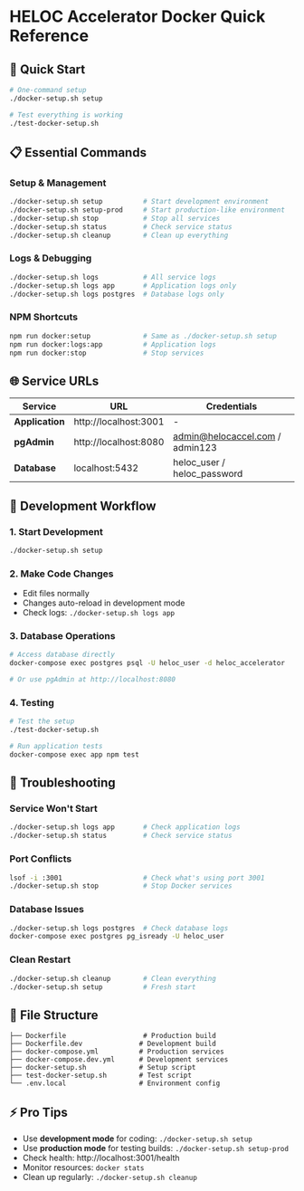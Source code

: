 # HELOC Accelerator Docker Quick Reference

## 🚀 Quick Start

```bash
# One-command setup
./docker-setup.sh setup

# Test everything is working
./test-docker-setup.sh
```

## 📋 Essential Commands

### Setup & Management
```bash
./docker-setup.sh setup          # Start development environment
./docker-setup.sh setup-prod     # Start production-like environment
./docker-setup.sh stop           # Stop all services
./docker-setup.sh status         # Check service status
./docker-setup.sh cleanup        # Clean up everything
```

### Logs & Debugging
```bash
./docker-setup.sh logs           # All service logs
./docker-setup.sh logs app       # Application logs only
./docker-setup.sh logs postgres  # Database logs only
```

### NPM Shortcuts
```bash
npm run docker:setup             # Same as ./docker-setup.sh setup
npm run docker:logs:app          # Application logs
npm run docker:stop              # Stop services
```

## 🌐 Service URLs

| Service | URL | Credentials |
|---------|-----|-------------|
| **Application** | http://localhost:3001 | - |
| **pgAdmin** | http://localhost:8080 | admin@helocaccel.com / admin123 |
| **Database** | localhost:5432 | heloc_user / heloc_password |

## 🔧 Development Workflow

### 1. Start Development
```bash
./docker-setup.sh setup
```

### 2. Make Code Changes
- Edit files normally
- Changes auto-reload in development mode
- Check logs: `./docker-setup.sh logs app`

### 3. Database Operations
```bash
# Access database directly
docker-compose exec postgres psql -U heloc_user -d heloc_accelerator

# Or use pgAdmin at http://localhost:8080
```

### 4. Testing
```bash
# Test the setup
./test-docker-setup.sh

# Run application tests
docker-compose exec app npm test
```

## 🐛 Troubleshooting

### Service Won't Start
```bash
./docker-setup.sh logs app       # Check application logs
./docker-setup.sh status         # Check service status
```

### Port Conflicts
```bash
lsof -i :3001                    # Check what's using port 3001
./docker-setup.sh stop           # Stop Docker services
```

### Database Issues
```bash
./docker-setup.sh logs postgres  # Check database logs
docker-compose exec postgres pg_isready -U heloc_user
```

### Clean Restart
```bash
./docker-setup.sh cleanup        # Clean everything
./docker-setup.sh setup          # Fresh start
```

## 📁 File Structure

```
├── Dockerfile                   # Production build
├── Dockerfile.dev              # Development build  
├── docker-compose.yml          # Production services
├── docker-compose.dev.yml      # Development services
├── docker-setup.sh             # Setup script
├── test-docker-setup.sh        # Test script
└── .env.local                  # Environment config
```

## ⚡ Pro Tips

- Use **development mode** for coding: `./docker-setup.sh setup`
- Use **production mode** for testing builds: `./docker-setup.sh setup-prod`
- Check health: http://localhost:3001/health
- Monitor resources: `docker stats`
- Clean up regularly: `./docker-setup.sh cleanup`
